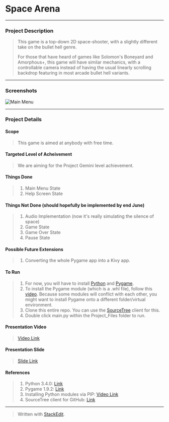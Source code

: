 
<h1> 
	Space Arena
</h1>

<hr />

<h3> 
	Project Description 
</h3>

> <p> 	This game is a top-down 2D space-shooter, with a slightly
> different take on the bullet hell genre. <p />
> 
> <p> 	For those that have heard of games like Solomon's Boneyard and
> Amorphous+, this game will have similar mechanics, with a controllable camera instead of having the usual 
> linearly scrolling backdrop featuring in most arcade bullet hell variants. </p>

<hr />

<h3>
	Screenshots
</h3>

![Main Menu](https://lh3.googleusercontent.com/-78RSBgvsRJs/VWqWapqaxlI/AAAAAAAAAXE/aBEAUfha1gw/s300/Screenshot+2015-05-31+12.55.29.png "Screenshot 2015-05-31 12.55.29.png")

<hr />

<h3>
	Project Details
</h3>

<h4>
	Scope
</h4>

> <p> 	This game is aimed at anybody with free time.  </p>

<h4>
	Targeted Level of Acheivement
</h4>

> <p> 	We are aiming for the Project Gemini level achievement. </p>

<h4>
	Things Done
</h4>

>  1. Main Menu State
>  2. Help Screen State

<h4>
	Things Not Done (should hopefully be implemented by end June)
</h4>

>  1. Audio Implementation (now it's really simulating the silence of space)
>  2. Game State
>  3. Game Over State 
>  4. Pause State

<h4>
	Possible Future Extensions
</h4>

>  1. Converting the whole Pygame app into a Kivy app.

<h4>
	To Run 
</h4>

>  1. For now, you will have to install [Python](https://www.python.org/downloads/) and
> [Pygame](http://www.lfd.uci.edu/~gohlke/pythonlibs/#pygame).
>  2. To install the Pygame module (which is a .whl file), follow this [video](https://www.youtube.com/watch?v=jnpC_Ib_lbc). Because some
> modules will conflict with each other, you might want to install
> Pygame onto a different folder/virtual environment. 
>  3. Clone this entire repo. You can use the [SourceTree](https://www.sourcetreeapp.com/) client for this.
>  4. Double click main.py within the Project_Files folder to run.

<h4>
	Presentation Video
</h4>

> [Video Link](https://www.youtube.com/watch?v=osQjStOAci0&feature=youtu.be&t=22m19s)

<h4>
	Presentation Slide
</h4>

> [Slide Link](https://drive.google.com/open?id=0B5MZ1b8oUVSrdEU0NVJzeTBETDA&authuser=0)

<h4>
	References
</h4>

>  1. Python 3.4.0: [Link](https://www.python.org/downloads/)
>  2. Pygame 1.9.2: [Link](http://www.lfd.uci.edu/~gohlke/pythonlibs/#pygame)
>  3. Installing Python modules via PIP: [Video Link](https://www.youtube.com/watch?v=jnpC_Ib_lbc)
>  4. SourceTree client for GitHub: [Link](https://www.sourcetreeapp.com/)


<hr />

> Written with [StackEdit](https://stackedit.io/).